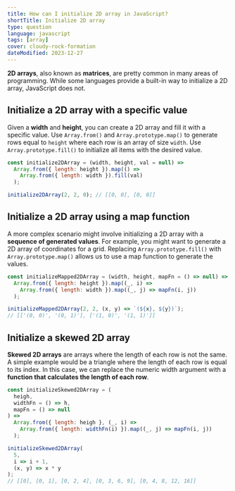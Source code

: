 ```yaml
---
title: How can I initialize 2D array in JavaScript?
shortTitle: Initialize 2D array
type: question
language: javascript
tags: [array]
cover: cloudy-rock-formation
dateModified: 2023-12-27
---
```


**2D arrays**, also known as **matrices**, are pretty common in many areas of programming. While some languages provide a built-in way to initialize a 2D array, JavaScript does not.

## Initialize a 2D array with a specific value

Given a **width** and **height**, you can create a 2D array and fill it with a specific value. Use `Array.from()` and `Array.prototype.map()` to generate rows equal to `height` where each row is an array of size `width`. Use `Array.prototype.fill()` to initialize all items with the desired value.

```js
const initialize2DArray = (width, height, val = null) =>
  Array.from({ length: height }).map(() =>
    Array.from({ length: width }).fill(val)
  );

initialize2DArray(2, 2, 0); // [[0, 0], [0, 0]]
```

## Initialize a 2D array using a map function

A more complex scenario might involve initializing a 2D array with a **sequence of generated values**. For example, you might want to generate a 2D array of coordinates for a grid. Replacing `Array.prototype.fill()` with `Array.prototype.map()` allows us to use a map function to generate the values.

```js
const initializeMapped2DArray = (width, height, mapFn = () => null) =>
  Array.from({ length: height }).map((_, i) =>
    Array.from({ length: width }).map((_, j) => mapFn(i, j))
  );

initializeMapped2DArray(2, 2, (x, y) => `(${x}, ${y})`);
// [['(0, 0)', '(0, 1)'], ['(1, 0)', '(1, 1)']]
```

## Initialize a skewed 2D array

**Skewed 2D arrays** are arrays where the length of each row is not the same. A simple example would be a triangle where the length of each row is equal to its index. In this case, we can replace the numeric width argument with a **function that calculates the length of each row**.

```js
const initializeSkewed2DArray = (
  heigh,
  widthFn = () => h,
  mapFn = () => null
) =>
  Array.from({ length: heigh }, (_, i) =>
    Array.from({ length: widthFn(i) }).map((_, j) => mapFn(i, j))
  );

initializeSkewed2DArray(
  5,
  i => i + 1,
  (x, y) => x * y
);
// [[0], [0, 1], [0, 2, 4], [0, 3, 6, 9], [0, 4, 8, 12, 16]]
```
